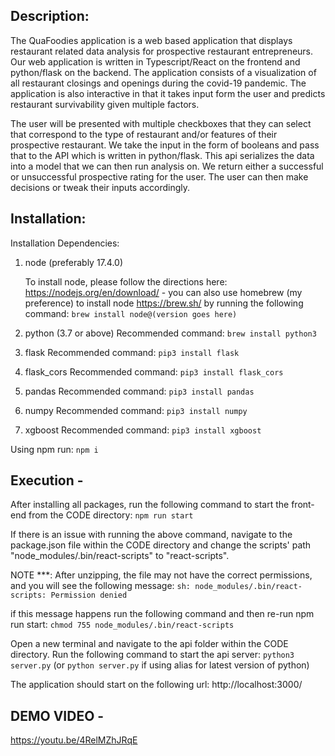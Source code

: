 ## Description:

The QuaFoodies application is a web based application that displays restaurant related data analysis for prospective
restaurant entrepreneurs. Our web application is written in Typescript/React on the frontend and python/flask on the
backend. The application consists of a visualization of all restaurant closings and openings during the covid-19
pandemic. The application is also interactive in that it takes input form the user and predicts restaurant survivability
given multiple factors.

The user will be presented with multiple checkboxes that they can select that correspond to the type of restaurant
and/or features of their prospective restaurant. We take the input in the form of booleans and pass that to the API
which is written in python/flask. This api serializes the data into a model that we can then run analysis on. We return
either a successful or unsuccessful prospective rating for the user. The user can then make decisions or tweak their
inputs accordingly.

## Installation:

Installation Dependencies:

1. node (preferably 17.4.0)

   To install node, please follow the directions here:
   https://nodejs.org/en/download/ - you can also use homebrew (my preference) to install node https://brew.sh/ by running the following
   command:
   `brew install node@(version goes here)`

2. python (3.7 or above)
	Recommended command: `brew install python3`
3. flask
	Recommended command: `pip3 install flask`
4. flask_cors
	Recommended command: `pip3 install flask_cors`
5. pandas
	Recommended command: `pip3 install pandas`
6. numpy
	Recommended command: `pip3 install numpy`
7. xgboost
	Recommended command: `pip3 install xgboost`

Using npm run:
`npm i`


## Execution -

After installing all packages, run the following command to start the front-end from the CODE directory:
`npm run start`

If there is an issue with running the above command, navigate to the package.json file within the CODE directory and change the scripts' path "node_modules/.bin/react-scripts" to "react-scripts".

NOTE ***: After unzipping, the file may not have the correct permissions, and you will see the following message:
`sh: node_modules/.bin/react-scripts: Permission denied`

if this message happens run the following command and then re-run npm run start:
`chmod 755 node_modules/.bin/react-scripts`


Open a new terminal and navigate to the api folder within the CODE directory. Run the following command to start the api server:
`python3 server.py` (or `python server.py` if using alias for latest version of python)

The application should start on the following url: http://localhost:3000/

## DEMO VIDEO -
https://youtu.be/4RelMZhJRqE
